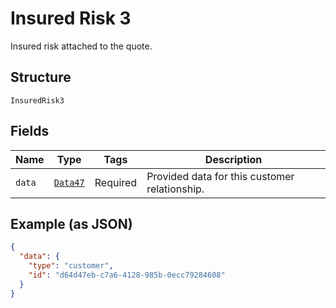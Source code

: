 
# Insured Risk 3

Insured risk attached to the quote.

## Structure

`InsuredRisk3`

## Fields

| Name | Type | Tags | Description |
|  --- | --- | --- | --- |
| `data` | [`Data47`](../../doc/models/data-47.md) | Required | Provided data for this customer relationship. |

## Example (as JSON)

```json
{
  "data": {
    "type": "customer",
    "id": "d64d47eb-c7a6-4128-985b-0ecc79284608"
  }
}
```

